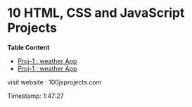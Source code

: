 # 10 HTML, CSS and JavaScript Projects

**Table Content**
- [Proj-1 : weather App](../../10-projects/project-1/ReadMe.md)
- [Proj-1 : weather App](../10-projects/project-1/ReadMe.md)









visit website : 100jsprojects.com

Timestamp: 1:47:27

